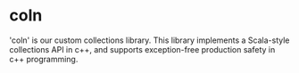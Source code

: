 # coln
'coln' is our custom collections library. This library implements a Scala-style collections API in c++, and supports exception-free production safety in c++ programming.
